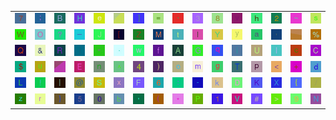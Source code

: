 <table>
<tr>
<td><img src="37.gif"></td>
<td><img src="3B.gif"></td>
<td><img src="42.gif"></td>
<td><img src="48.gif"></td>
<td><img src="65.gif"></td>
<td><img src="gr3.gif"></td>
<td><img src="5D.gif"></td>
<td><img src="3D.gif"></td>
<td><img src="60.gif"></td>
<td><img src="33.gif"></td>
<td><img src="38.gif"></td>
<td><img src="76.gif"></td>
<td><img src="68.gif"></td>
<td><img src="32.gif"></td>
<td><img src="7E.gif"></td>
<td><img src="73.gif"></td>
</tr>
<tr>
<td><img src="57.gif"></td>
<td><img src="4F.gif"></td>
<td><img src="3F.gif"></td>
<td><img src="5F.gif"></td>
<td><img src="4A.gif"></td>
<td><img src="5B.gif"></td>
<td><img src="5A.gif"></td>
<td><img src="4D.gif"></td>
<td><img src="74.gif"></td>
<td><img src="49.gif"></td>
<td><img src="59.gif"></td>
<td><img src="79.gif"></td>
<td><img src="61.gif"></td>
<td><img src="2C.gif"></td>
<td><img src="gr2.gif"></td>
<td><img src="25.gif"></td>
</tr>
<tr>
<td><img src="51.gif"></td>
<td><img src="26.gif"></td>
<td><img src="52.gif"></td>
<td><img src="6A.gif"></td>
<td><img src="22.gif"></td>
<td><img src="2E.gif"></td>
<td><img src="77.gif"></td>
<td><img src="66.gif"></td>
<td><img src="41.gif"></td>
<td><img src="47.gif"></td>
<td><img src="71.gif"></td>
<td><img src="69.gif"></td>
<td><img src="55.gif"></td>
<td><img src="6C.gif"></td>
<td><img src="63.gif"></td>
<td><img src="43.gif"></td>
</tr>
<tr>
<td><img src="24.gif"></td>
<td><img src="75.gif"></td>
<td><img src="gr1.gif"></td>
<td><img src="45.gif"></td>
<td><img src="6E.gif"></td>
<td><img src="5E.gif"></td>
<td><img src="34.gif"></td>
<td><img src="29.gif"></td>
<td><img src="6F.gif"></td>
<td><img src="6D.gif"></td>
<td><img src="67.gif"></td>
<td><img src="54.gif"></td>
<td><img src="70.gif"></td>
<td><img src="3C.gif"></td>
<td><img src="2B.gif"></td>
<td><img src="64.gif"></td>
</tr>
<tr>
<td><img src="4C.gif"></td>
<td><img src="21.gif"></td>
<td><img src="7C.gif"></td>
<td><img src="40.gif"></td>
<td><img src="53.gif"></td>
<td><img src="78.gif"></td>
<td><img src="46.gif"></td>
<td><img src="36.gif"></td>
<td><img src="3A.gif"></td>
<td><img src="2D.gif"></td>
<td><img src="6B.gif"></td>
<td><img src="44.gif"></td>
<td><img src="4B.gif"></td>
<td><img src="58.gif"></td>
<td><img src="7B.gif"></td>
<td><img src="2F.gif"></td>
</tr>
<tr>
<td><img src="7A.gif"></td>
<td><img src="72.gif"></td>
<td><img src="7D.gif"></td>
<td><img src="35.gif"></td>
<td><img src="30.gif"></td>
<td><img src="62.gif"></td>
<td><img src="27.gif"></td>
<td><img src="28.gif"></td>
<td><img src="2A.gif"></td>
<td><img src="50.gif"></td>
<td><img src="31.gif"></td>
<td><img src="56.gif"></td>
<td><img src="23.gif"></td>
<td><img src="3E.gif"></td>
<td><img src="39.gif"></td>
<td><img src="4E.gif"></td>
</tr>
</table>
